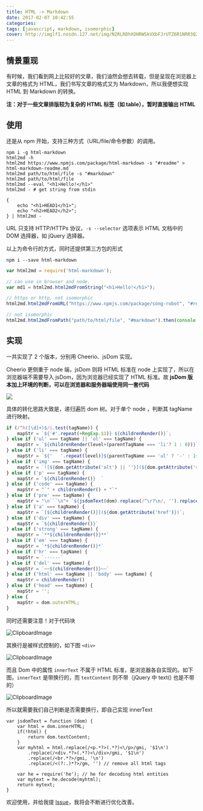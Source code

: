 ```yaml
---
title: HTML -> Markdown
date: 2017-02-07 10:42:55
categories:
tags: [javascript, markdown, isomorphic]
cover: http://imglf1.nosdn.127.net/img/N2RLRDhXOHRWSkVXbFJrUTZ6R1NRR3Q2TlRIY3BackFLaTJDSmlyenJrM0gvbEpZSnJrNFZRPT0.jpg?imageView&thumbnail=1080x0&quality=96&stripmeta=0&type=jpg
---
```


## 情景重现

有时候，我们看到网上比较好的文章，我们油然会想去转载，但是呈现在浏览器上文章的格式为 HTML，我们书写文章的格式又为 Markdown，所以我便想实现 HTML 到 Markdown 的转换。

**注：对于一些文章排版较为复杂的 HTML 标签（如 table），暂时直接输出 HTML**

## 使用

还是从 npm 开始，支持三种方式（URL/file/命令参数）的调用。

```
npm i -g html-markdown
html2md -h
html2md https://www.npmjs.com/package/html-markdown -s "#readme" > html-markdown-readme.md
html2md path/to/html/file -s "#markdown"
html2md path/to/html/file
html2md --eval "<h1>Hello!</h1>"
html2md - # get string from stdin

{
    echo "<h1>HEAD1</h1>";
    echo "<h2>HEAD2</h2>";
} | html2md -
```

URL 只支持 HTTP/HTTPs 协议，`-s --selector` 选项表示 HTML 文档中的 DOM 选择器，如 jQuery 选择器。

以上为命令行的方式，同时还提供第三方包的形式

```
npm i --save html-markdown
```

```javascript
var html2md = require('html-markdown');

// can use in browser and node.
var md1 = html2md.html2mdFromString("<h1>Hello!</h1>");

// https or http, not isomorphic
html2md.html2mdFromURL("https://www.npmjs.com/package/song-robot", "#readme").then(console.log).catch(console.error);

// not isomorphic
html2md.html2mdFromPath("path/to/html/file", "#markdown").then(console.log).catch(console.error);
```

## 实现

一共实现了 2 个版本，分别用 Cheerio、jsDom 实现。

Cheerio 更侧重于 node 端，jsDom 则将 HTML 标准在 node 上实现了，所以在浏览器端不需要导入 jsDom，因为浏览器已经实现了 HTML 标准。故 **jsDom 版本加上环境的判断，可以在浏览器和服务器端使用同一套代码**

![](https://ooo.0o0.ooo/2017/02/07/589954c09cc12.jpg)

具体的转化思路大致是，递归遍历 dom 树。对于单个 node ，判断其 tagName 进行映射。

```javascript
if (/^h([\d]+)$/i.test(tagName)) {
    mapStr = `${'#'.repeat(+RegExp.$1)} ${childrenRender()}`;
} else if ('ul' === tagName || 'ol' === tagName) {
    mapStr = `${childrenRender(level+(parentTagName === 'li'? 1 : 0))}`
} else if ('li' === tagName) {
    mapStr = `${'   '.repeat(level)}${parentTagName === 'ul' ? '-' : 1+index+'.'} ${childrenRender()}`
} else if ('img' === tagName) {
    mapStr = `![${dom.getAttribute('alt') || ''}](${dom.getAttribute('src')})`
} else if ('p' === tagName) {
    mapStr = `${childrenRender()}  `
} else if ('code' === tagName) {
    mapStr = "`" + childrenRender() + "`"
} else if ('pre' === tagName) {
    mapStr = "\n```\n"+ `${jsdomText(dom).replace(/^\r?\n/, '').replace(/\r?\n$/, '')}\n` +"```\n"
} else if ('a' === tagName) {
    mapStr = `[${childrenRender()}](${dom.getAttribute('href')})`;
} else if ('div' === tagName) {
    mapStr = `${childrenRender()}`
} else if ('strong' === tagName) {
    mapStr = `**${childrenRender()}**`
} else if ('em' === tagName) {
    mapStr = `*${childrenRender()}*`
} else if ('hr' === tagName) {
    mapStr = `------`
} else if ('del' === tagName) {
    mapStr = `~~${childrenRender()}~~`
} else if ('html' === tagName || 'body' === tagName) {
    mapStr = childrenRender()
} else if ('head' === tagName) {
    mapStr = '';
} else {
    mapStr = dom.outerHTML;
}
```

同时还需要注意！对于代码块

![ClipboardImage](https://ooo.0o0.ooo/2017/02/07/58995661014f5.jpg)

其换行是被样式控制的，如下图 `<div>`

![ClipboardImage](https://ooo.0o0.ooo/2017/02/07/589956804fb84.jpg)

而且 Dom 中的属性 `innerText` 不属于 HTML 标准，是浏览器各自实现的。如下图，`innerText` 是带换行的，而 `textContent` 则不带（jQuery 中 text() 也是不带的）

![ClipboardImage](https://ooo.0o0.ooo/2017/02/07/589956d5916fe.jpg)

所以就需要我们自己判断是否需要换行，即自己实现 innerText

```
var jsdomText = function (dom) {
    var html = dom.innerHTML;
    if(!html) {
        return dom.textContent;
    }
    var myhtml = html.replace(/<p.*?>(.*?)<\/p>/gmi, '$1\n')
        .replace(/<div.*?>(.*?)<\/div>/gmi, '$1\n')
        .replace(/<br.*?>/gmi, '\n')
        .replace(/<(?:.)*?>/gm, '') // remove all html tags
        
    var he = require('he'); // he for decoding html entities
    var mytext = he.decode(myhtml);
    return mytext;
}
```

欢迎使用，并给我提 [Issue](https://github.com/moyuyc/html-markdown/issues)，我将会不断进行优化改善。





